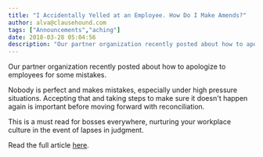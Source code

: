 ```yaml
---
title: "I Accidentally Yelled at an Employee. How Do I Make Amends?"
author: alva@clausehound.com
tags: ["Announcements","aching"]
date: 2018-03-28 05:04:56
description: "Our partner organization recently posted about how to apologize to employees for some mistakes."
---
```



Our partner organization recently posted about how to apologize to employees for some mistakes.

Nobody is perfect and makes mistakes, especially under high pressure situations. Accepting that and taking steps to make sure it doesn't happen again is important before moving forward with reconciliation.

This is a must read for bosses everywhere, nurturing your workplace culture in the event of lapses in judgment.

Read the full article [here](https://www.collage.co/magazine/hr-advice-yelled-at-employee-jane-watson/).

